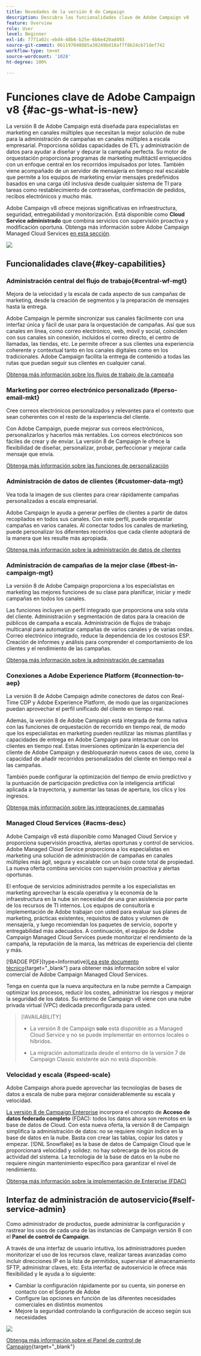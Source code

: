 ```yaml
---
title: Novedades de la versión 8 de Campaign
description: Descubra las funcionalidades clave de Adobe Campaign v8
feature: Overview
role: User
level: Beginner
exl-id: 7771a02c-ebd4-48b6-b25e-6b6e420ad493
source-git-commit: 061197048885a30249bd18af7f8b24cb71def742
workflow-type: tm+mt
source-wordcount: '1028'
ht-degree: 100%

---
```


# Funciones clave de Adobe Campaign v8 {#ac-gs-what-is-new}

La versión 8 de Adobe Campaign está diseñada para especialistas en marketing en canales múltiples que necesitan la mejor solución de nube para la administración de campañas en canales múltiples a escala empresarial. Proporciona sólidas capacidades de ETL y administración de datos para ayudar a diseñar y depurar la campaña perfecta. Su motor de orquestación proporciona programas de marketing multitáctil enriquecidos con un enfoque central en los recorridos impulsados por lotes. También viene acompañado de un servidor de mensajería en tiempo real escalable que permite a los equipos de marketing enviar mensajes predefinidos basados en una carga útil inclusiva desde cualquier sistema de TI para tareas como restablecimiento de contraseñas, confirmación de pedidos, recibos electrónicos y mucho más.

Adobe Campaign v8 ofrece mejoras significativas en infraestructura, seguridad, entregabilidad y monitorización. Está disponible como **Cloud Service administrado** que combina servicios con supervisión proactiva y modificación oportuna. Obtenga más información sobre Adobe Campaign Managed Cloud Services [en esta sección](#acms-desc).

![](assets/home-page.png)

## Funcionalidades clave{#key-capabilities}

### Administración central del flujo de trabajo{#central-wf-mgt}

Mejora de la velocidad y la escala de cada aspecto de sus campañas de marketing, desde la creación de segmentos y la preparación de mensajes hasta la entrega.

Adobe Campaign le permite sincronizar sus canales fácilmente con una interfaz única y fácil de usar para la orquestación de campañas. Así que sus canales en línea, como correo electrónico, web, móvil y social, coinciden con sus canales sin conexión, incluidos el correo directo, el centro de llamadas, las tiendas, etc. Le permite ofrecer a sus clientes una experiencia coherente y contextual tanto en los canales digitales como en los tradicionales. Adobe Campaign facilita la entrega de contenido a todas las rutas que puedan seguir sus clientes en cualquier canal.

[Obtenga más información sobre los flujos de trabajo de la campaña](../config/workflows.md)

### Marketing por correo electrónico personalizado {#perso-email-mkt}

Cree correos electrónicos personalizados y relevantes para el contexto que sean coherentes con el resto de la experiencia del cliente.

Con Adobe Campaign, puede mejorar sus correos electrónicos, personalizarlos y hacerlos más rentables. Los correos electrónicos son fáciles de crear y de enviar. La versión 8 de Campaign le ofrece la flexibilidad de diseñar, personalizar, probar, perfeccionar y mejorar cada mensaje que envía.

[Obtenga más información sobre las funciones de personalización](create-message.md)

### Administración de datos de clientes  {#customer-data-mgt}

Vea toda la imagen de sus clientes para crear rápidamente campañas personalizadas a escala empresarial.

Adobe Campaign le ayuda a generar perfiles de clientes a partir de datos recopilados en todos sus canales. Con este perfil, puede orquestar campañas en varios canales. Al conectar todos los canales de marketing, puede personalizar los diferentes recorridos que cada cliente adoptará de la manera que les resulte más apropiada.

[Obtenga más información sobre la administración de datos de clientes](audiences.md)

### Administración de campañas de la mejor clase  {#best-in-campaign-mgt}

La versión 8 de Adobe Campaign proporciona a los especialistas en marketing las mejores funciones de su clase para planificar, iniciar y medir campañas en todos los canales.

Las funciones incluyen un perfil integrado que proporciona una sola vista del cliente. Administración y segmentación de datos para la creación de públicos de campaña a escala. Administración de flujos de trabajo multicanal para automatizar campañas de varios canales y de varias ondas. Correo electrónico integrado, reduce la dependencia de los costosos ESP. Creación de informes y análisis para comprender el comportamiento de los clientes y el rendimiento de las campañas.

[Obtenga más información sobre la administración de campañas](campaigns.md)


### Conexiones a Adobe Experience Platform {#connection-to-aep}

La versión 8 de Adobe Campaign admite conectores de datos con Real-Time CDP y Adobe Experience Platform, de modo que las organizaciones puedan aprovechar el perfil unificado del cliente en tiempo real.

Además, la versión 8 de Adobe Campaign está integrada de forma nativa con las funciones de orquestación de recorrido en tiempo real, de modo que los especialistas en marketing pueden reutilizar las mismas plantillas y capacidades de entrega en Adobe Campaign para interactuar con los clientes en tiempo real. Estas inversiones optimizarán la experiencia del cliente de Adobe Campaign y desbloquearán nuevos casos de uso, como la capacidad de añadir recorridos personalizados del cliente en tiempo real a las campañas.

También puede configurar la optimización del tiempo de envío predictivo y la puntuación de participación predictiva con la inteligencia artificial aplicada a la trayectoria, y aumentar las tasas de apertura, los clics y los ingresos.

[Obtenga más información sobre las integraciones de campañas](../connect/integration.md)


### Managed Cloud Services {#acms-desc}

Adobe Campaign v8 está disponible como Managed Cloud Service y proporciona supervisión proactiva, alertas oportunas y control de servicios. Adobe Managed Cloud Service proporciona a los especialistas en marketing una solución de administración de campañas en canales múltiples más ágil, segura y escalable con un bajo coste total de propiedad. La nueva oferta combina servicios con supervisión proactiva y alertas oportunas.

El enfoque de servicios administrados permite a los especialistas en marketing aprovechar la escala operativa y la economía de la infraestructura en la nube sin necesidad de una gran asistencia por parte de los recursos de TI internos. Los equipos de consultoría e implementación de Adobe trabajan con usted para evaluar sus planes de marketing, prácticas existentes, requisitos de datos y volumen de mensajería, y luego recomiendan los paquetes de servicio, soporte y entregabilidad más adecuados. A continuación, el equipo de Adobe Campaign Managed Cloud Services puede monitorizar el rendimiento de la campaña, la reputación de la marca, las métricas de experiencia del cliente y más.

[!BADGE PDF]{type=Informative}[Lea este documento técnico](assets/do-not-localize/IDC-Report-BusinessValueOfAdobeCampaign.pdf){target="_blank"} para obtener más información sobre el valor comercial de Adobe Campaign Managed Cloud Services.

Tenga en cuenta que la nueva arquitectura en la nube permite a Campaign optimizar los procesos, reducir los costes, administrar los riesgos y mejorar la seguridad de los datos. Su entorno de Campaign v8 viene con una nube privada virtual (VPC) dedicada preconfigurada para usted.


>[!AVAILABILITY]
>
>* La versión 8 de Campaign **solo** está disponible as a Managed Cloud Service y no se puede implementar en entornos locales o híbridos.
>
>* La migración automatizada desde el entorno de la versión 7 de Campaign Classic existente aún no está disponible.


### Velocidad y escala {#speed-scale}

Adobe Campaign ahora puede aprovechar las tecnologías de bases de datos a escala de nube para mejorar considerablemente su escala y velocidad.

[La versión 8 de Campaign Enterprise](../architecture/enterprise-deployment.md) incorpora el concepto de **Acceso de datos federado completo** (FDAC): todos los datos ahora son remotos en la base de datos de Cloud. Con esta nueva oferta, la versión 8 de Campaign simplifica la administración de datos: no se requiere ningún índice en la base de datos en la nube. Basta con crear las tablas, copiar los datos y empezar. [!DNL Snowflake] es la base de datos de Campaign Cloud que le proporcionará velocidad y solidez: no hay sobrecarga de los picos de actividad del sistema. La tecnología de la base de datos en la nube no requiere ningún mantenimiento específico para garantizar el nivel de rendimiento.

[Obtenga más información sobre la implementación de Enterprise (FDAC)](../architecture/enterprise-deployment.md)


## Interfaz de administración de autoservicio{#self-service-admin}

Como administrador de productos, puede administrar la configuración y rastrear los usos de cada una de las instancias de Campaign versión 8 con el **Panel de control de Campaign**.

A través de una interfaz de usuario intuitiva, los administradores pueden monitorizar el uso de los recursos clave, realizar tareas avanzadas como incluir direcciones IP en la lista de permitidos, supervisar el almacenamiento SFTP, administrar claves, etc. Esta interfaz de autoservicio le ofrece más flexibilidad y le ayuda a lo siguiente:

* Cambiar la configuración rápidamente por su cuenta, sin ponerse en contacto con el Soporte de Adobe
* Configure las opciones en función de las diferentes necesidades comerciales en distintos momentos
* Mejore la seguridad controlando la configuración de acceso según sus necesidades

![](assets/subdomain1.png)

[Obtenga más información sobre el Panel de control de Campaign](https://experienceleague.adobe.com/docs/control-panel/using/discover-control-panel/key-features.html?lang=es){target="_blank"}


